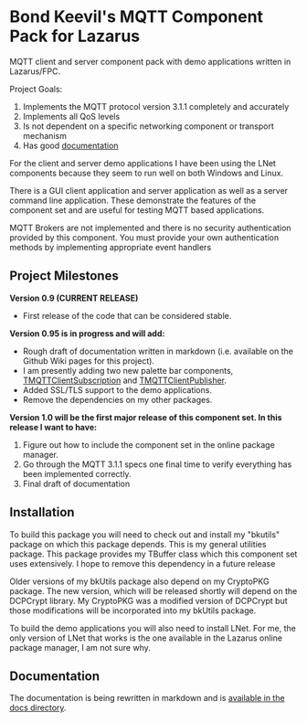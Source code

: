 # Bond Keevil's MQTT Component Pack for Lazarus

MQTT client and server component pack with demo applications written in Lazarus/FPC.

Project Goals: 

1. Implements the MQTT protocol version 3.1.1 completely and accurately
2. Implements all QoS levels
3. Is not dependent on a specific networking component or transport mechanism 
4. Has good [documentation](docs/Main.MD)

For the client and server demo applications I have been using the LNet components because they seem to run well on both Windows and Linux.

There is a GUI client application and server application as well as a server command line application. These demonstrate the features of the component set and are useful for testing MQTT based applications.

MQTT Brokers are not implemented and there is no security authentication provided by this component. You must provide your own authentication methods by implementing appropriate event handlers

## Project Milestones

**Version 0.9 (CURRENT RELEASE)**
 * First release of the code that can be considered stable.
 
**Version 0.95 is in progress and will add:**
 * Rough draft of documentation written in markdown (i.e. available on the Github Wiki pages for this project).
 * I am presently adding two new palette bar components, [TMQTTClientSubscription](docs/TMQTTClientSubscription.MD) and [TMQTTClientPublisher](docs/TMQTTClientPublisher.MD).
 * Added SSL/TLS support to the demo applications.
 * Remove the dependencies on my other packages.
 
**Version 1.0 will be the first major release of this component set. In this release I want to have:**

1. Figure out how to include the component set in the online package manager.
2. Go through the MQTT 3.1.1 specs one final time to verify everything has been implemented correctly.
3. Final draft of documentation
 
## Installation

To build this package you will need to check out and install my "bkutils" package on which this package depends. This is my general utilities package. This package provides my TBuffer class which this component set uses extensively. I hope to remove this dependency in a future release

Older versions of my bkUtils package also depend on my CryptoPKG package. The new version, which will be released shortly will depend on the DCPCrypt library. My CryptoPKG was a modified version of DCPCrypt but those modifications will be incorporated into my bkUtils package.

To build the demo applications you will also need to install LNet. For me, the only version of LNet that works is the one available in the Lazarus online package manager, I am not sure why.

## Documentation

The documentation is being rewritten in markdown and is [available in the docs directory](docs/Main.MD).

